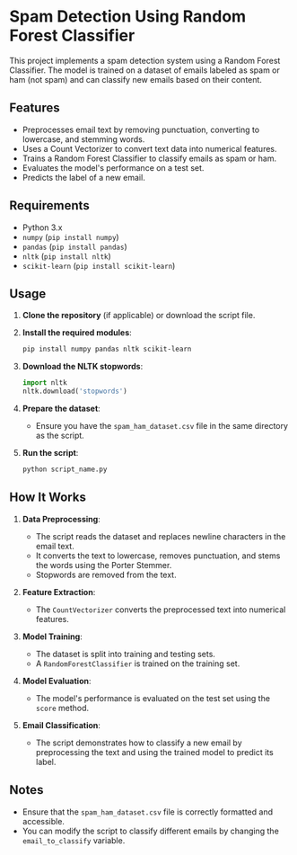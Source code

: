 # Spam Detection Using Random Forest Classifier

This project implements a spam detection system using a Random Forest Classifier. The model is trained on a dataset of emails labeled as spam or ham (not spam) and can classify new emails based on their content.

## Features

- Preprocesses email text by removing punctuation, converting to lowercase, and stemming words.
- Uses a Count Vectorizer to convert text data into numerical features.
- Trains a Random Forest Classifier to classify emails as spam or ham.
- Evaluates the model's performance on a test set.
- Predicts the label of a new email.

## Requirements

- Python 3.x
- `numpy` (`pip install numpy`)
- `pandas` (`pip install pandas`)
- `nltk` (`pip install nltk`)
- `scikit-learn` (`pip install scikit-learn`)

## Usage

1. **Clone the repository** (if applicable) or download the script file.

2. **Install the required modules**:
   ```bash
   pip install numpy pandas nltk scikit-learn
   ```

3. **Download the NLTK stopwords**:
   ```python
   import nltk
   nltk.download('stopwords')
   ```

4. **Prepare the dataset**:
   - Ensure you have the `spam_ham_dataset.csv` file in the same directory as the script.

5. **Run the script**:
   ```bash
   python script_name.py
   ```

## How It Works

1. **Data Preprocessing**:
   - The script reads the dataset and replaces newline characters in the email text.
   - It converts the text to lowercase, removes punctuation, and stems the words using the Porter Stemmer.
   - Stopwords are removed from the text.

2. **Feature Extraction**:
   - The `CountVectorizer` converts the preprocessed text into numerical features.

3. **Model Training**:
   - The dataset is split into training and testing sets.
   - A `RandomForestClassifier` is trained on the training set.

4. **Model Evaluation**:
   - The model's performance is evaluated on the test set using the `score` method.

5. **Email Classification**:
   - The script demonstrates how to classify a new email by preprocessing the text and using the trained model to predict its label.

## Notes

- Ensure that the `spam_ham_dataset.csv` file is correctly formatted and accessible.
- You can modify the script to classify different emails by changing the `email_to_classify` variable.

